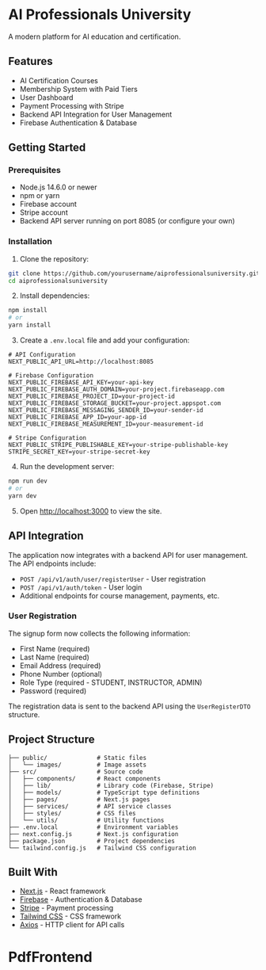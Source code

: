 # AI Professionals University

A modern platform for AI education and certification.

## Features

- AI Certification Courses
- Membership System with Paid Tiers
- User Dashboard
- Payment Processing with Stripe
- Backend API Integration for User Management
- Firebase Authentication & Database

## Getting Started

### Prerequisites

- Node.js 14.6.0 or newer
- npm or yarn
- Firebase account
- Stripe account
- Backend API server running on port 8085 (or configure your own)

### Installation

1. Clone the repository:

```bash
git clone https://github.com/yourusername/aiprofessionalsuniversity.git
cd aiprofessionalsuniversity
```

2. Install dependencies:

```bash
npm install
# or
yarn install
```

3. Create a `.env.local` file and add your configuration:

```
# API Configuration
NEXT_PUBLIC_API_URL=http://localhost:8085

# Firebase Configuration
NEXT_PUBLIC_FIREBASE_API_KEY=your-api-key
NEXT_PUBLIC_FIREBASE_AUTH_DOMAIN=your-project.firebaseapp.com
NEXT_PUBLIC_FIREBASE_PROJECT_ID=your-project-id
NEXT_PUBLIC_FIREBASE_STORAGE_BUCKET=your-project.appspot.com
NEXT_PUBLIC_FIREBASE_MESSAGING_SENDER_ID=your-sender-id
NEXT_PUBLIC_FIREBASE_APP_ID=your-app-id
NEXT_PUBLIC_FIREBASE_MEASUREMENT_ID=your-measurement-id

# Stripe Configuration
NEXT_PUBLIC_STRIPE_PUBLISHABLE_KEY=your-stripe-publishable-key
STRIPE_SECRET_KEY=your-stripe-secret-key
```

4. Run the development server:

```bash
npm run dev
# or
yarn dev
```

5. Open [http://localhost:3000](http://localhost:3000) to view the site.

## API Integration

The application now integrates with a backend API for user management. The API endpoints include:

- `POST /api/v1/auth/user/registerUser` - User registration
- `POST /api/v1/auth/token` - User login
- Additional endpoints for course management, payments, etc.

### User Registration

The signup form now collects the following information:

- First Name (required)
- Last Name (required)
- Email Address (required)
- Phone Number (optional)
- Role Type (required - STUDENT, INSTRUCTOR, ADMIN)
- Password (required)

The registration data is sent to the backend API using the `UserRegisterDTO` structure.

## Project Structure

```
├── public/              # Static files
│   └── images/          # Image assets
├── src/                 # Source code
│   ├── components/      # React components
│   ├── lib/             # Library code (Firebase, Stripe)
│   ├── models/          # TypeScript type definitions
│   ├── pages/           # Next.js pages
│   ├── services/        # API service classes
│   ├── styles/          # CSS files
│   └── utils/           # Utility functions
├── .env.local           # Environment variables
├── next.config.js       # Next.js configuration
├── package.json         # Project dependencies
└── tailwind.config.js   # Tailwind CSS configuration
```

## Built With

- [Next.js](https://nextjs.org/) - React framework
- [Firebase](https://firebase.google.com/) - Authentication & Database
- [Stripe](https://stripe.com/) - Payment processing
- [Tailwind CSS](https://tailwindcss.com/) - CSS framework
- [Axios](https://axios-http.com/) - HTTP client for API calls
# PdfFrontend
